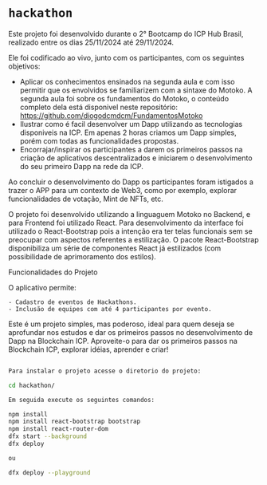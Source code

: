 # `hackathon`

Este projeto foi desenvolvido durante o 2° Bootcamp do ICP Hub Brasil, realizado entre os dias 25/11/2024 até 29/11/2024.

Ele foi codificado ao vivo, junto com os participantes, com os seguintes objetivos:

   - Aplicar os conhecimentos ensinados na segunda aula e com isso permitir que os envolvidos se familiarizem 
     com a sintaxe do Motoko. A segunda aula foi sobre os fundamentos do Motoko, o conteúdo completo dela está disponivel neste repositório: https://github.com/diogodcmdcm/FundamentosMotoko
   - Ilustrar como é facil desenvolver um Dapp utilizando as tecnologias disponiveis na ICP. Em apenas 2 horas criamos um Dapp simples, porém com todas as funcionalidades propostas.  
   - Encorrajar/inspirar os participantes a darem os primeiros passos na criação de aplicativos descentralizados e iniciarem o desenvolvimento do seu primeiro Dapp na rede da ICP.

Ao concluir o desenvolvimento do Dapp os participantes foram istigados a trazer o APP para um contexto de Web3, como por exemplo, explorar funcionalidades de votação, Mint de NFTs, etc.

O projeto foi desenvolvido utilizando a linguaguem Motoko no Backend, e para Frontend foi utilizado React. 
Para desenvolvimento da interface foi utilizado o React-Bootstrap pois a intenção era ter telas funcionais sem se preocupar com aspectos referentes a estilização. O pacote React-Bootstrap disponibiliza um série de componentes React já estilizados (com possibilidade de aprimoramento dos estilos).

Funcionalidades do Projeto

  O aplicativo permite:

    - Cadastro de eventos de Hackathons.
    - Inclusão de equipes com até 4 participantes por evento.

Este é um projeto simples, mas poderoso, ideal para quem deseja se aprofundar nos estudos e dar os primeiros passos no desenvolvimento de Dapp na Blockchain ICP. Aproveite-o para dar os primeiros passos na Blockchain ICP, explorar idéias, aprender e criar!

```bash

Para instalar o projeto acesse o diretorio do projeto:

cd hackathon/

Em seguida execute os seguintes comandos:

npm install
npm install react-bootstrap bootstrap
npm install react-router-dom
dfx start --background
dfx deploy

ou 

dfx deploy --playground

```


